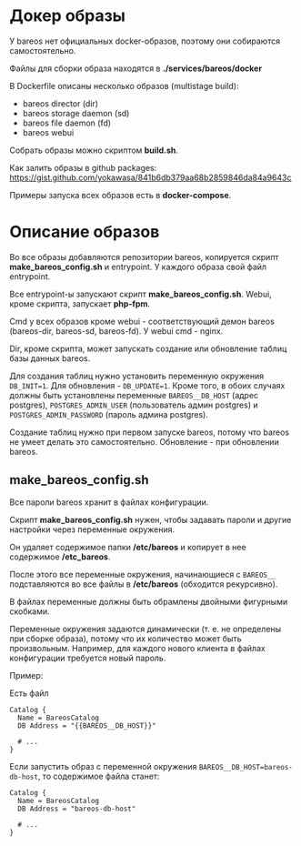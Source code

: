# Докер образы

У bareos нет официальных docker-образов, поэтому они собираются самостоятельно.

Файлы для сборки образа находятся в **./services/bareos/docker**

В Dockerfile описаны несколько образов (multistage build):

- bareos director (dir)
- bareos storage daemon (sd)
- bareos file daemon (fd)
- bareos webui

Собрать образы можно скриптом **build.sh**.

Как залить образы в github packages:
https://gist.github.com/yokawasa/841b6db379aa68b2859846da84a9643c

Примеры запуска всех образов есть в **docker-compose**.


# Описание образов

Во все образы добавляются репозитории bareos, копируется скрипт **make_bareos_config.sh** и
entrypoint. У каждого образа свой файл entrypoint.

Все entrypoint-ы запускают скрипт **make_bareos_config.sh**.
Webui, кроме скрипта, запускает **php-fpm**.

Cmd у всех образов кроме webui - соответствующий демон bareos (bareos-dir, bareos-sd, bareos-fd).
У webui cmd - nginx.

Dir, кроме скрипта, может запускать создание или обновление таблиц базы данных bareos.

Для создания таблиц нужно установить переменную окружения ``DB_INIT=1``. Для обновления -
``DB_UPDATE=1``. Кроме того, в обоих случаях должны быть установлены переменные
``BAREOS__DB_HOST`` (адрес postgres), ``POSTGRES_ADMIN_USER`` (пользователь админ postgres) и
``POSTGRES_ADMIN_PASSWORD`` (пароль админа postgres).

Создание таблиц нужно при первом запуске bareos, потому что bareos не умеет делать это
самостоятельно. Обновление - при обновлении bareos.

## make_bareos_config.sh

Все пароли bareos хранит в файлах конфигурации. 

Скрипт **make_bareos_config.sh** нужен, чтобы задавать пароли и другие настройки через переменные
окружения.

Он удаляет содержимое папки **/etc/bareos** и копирует в нее содержимое **/etc_bareos**.

После этого все переменные окружения, начинающиеся с ``BAREOS__`` подставляются во все файлы
в **/etc/bareos** (обходится рекурсивно).

В файлах переменные должны быть обрамлены двойными фигурными скобками.

Переменные окружения задаются динамически (т. е. не определены при сборке образа), потому что
их количество может быть произвольным. Например, для каждого нового клиента в файлах конфигурации
требуется новый пароль.

Пример:

Есть файл 

```nginx
Catalog {
  Name = BareosCatalog
  DB Address = "{{BAREOS__DB_HOST}}"

  # ...
}
```

Если запустить образ с переменной окружения ``BAREOS__DB_HOST=bareos-db-host``, то
содержимое файла станет:

```nginx
Catalog {
  Name = BareosCatalog
  DB Address = "bareos-db-host"

  # ...
}
```


